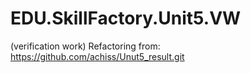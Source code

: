 # EDU.SkillFactory.Unit5.VW
 (verification work) Refactoring from: https://github.com/achiss/Unut5_result.git 
